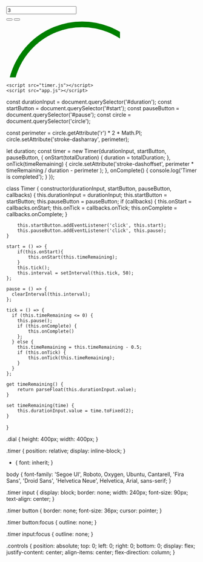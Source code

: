 <!DOCTYPE html>
<html>
  <head>
    <link rel="stylesheet" href="file.css" />
    <link
      rel="stylesheet"
      href="https://cdnjs.cloudflare.com/ajax/libs/font-awesome/5.11.2/css/all.min.css"
    />
  </head>
  <body>
    <div class="timer">
      <div class="controls">
        <input id="duration" value="3" />
        <div>
          <button id="start"><i class="fas fa-play"></i></button>
          <button id="pause"><i class="fas fa-pause"></i></button>
        </div>
      </div>
      <svg class="dial">
        <circle
          fill="transparent"
          stroke="green"
          stroke-width="15"
          r="190"
          cx="0"
          cy="200"
          transform="rotate(-90 100 100)"
        />
      </svg>
    </div>

    <script src="timer.js"></script>
    <script src="app.js"></script>
  </body>
</html>


const durationInput = document.querySelector('#duration');
const startButton = document.querySelector('#start');
const pauseButton = document.querySelector('#pause');
const circle = document.querySelector('circle');

const perimeter = circle.getAttribute('r') * 2 * Math.PI;
circle.setAttribute('stroke-dasharray', perimeter);

let duration;
const timer = new Timer(durationInput, startButton, pauseButton, {
    onStart(totalDuration) {
      duration = totalDuration;
    }, 
    onTick(timeRemaining) {
        circle.setAttribute('stroke-dashoffset',
        perimeter * timeRemaining / duration - perimeter
        );
    },
    onComplete() {
        console.log('Timer is completed');
    }
});


class Timer {
    constructor(durationInput, startButton, pauseButton, callbacks) {
        this.durationInput = durationInput;
        this.startButton = startButton;
        this.pauseButton = pauseButton;
        if (callbacks) {
          this.onStart = callbacks.onStart;
          this.onTick = callbacks.onTick;
          this.onComplete = callbacks.onComplete;
        }

        this.startButton.addEventListener('click', this.start);
        this.pauseButton.addEventListener('click', this.pause);
    }

    start = () => {
        if(this.onStart){
            this.onStart(this.timeRemaining);
        }
        this.tick();
        this.interval = setInterval(this.tick, 50);
    };

    pause = () => {
      clearInterval(this.interval);
    };
       
    tick = () => {
      if (this.timeRemaining <= 0) {
        this.pause();
        if (this.onComplete) {
            this.onComplete()
        };
      } else {
        this.timeRemaining = this.timeRemaining - 0.5;
        if (this.onTick) {
            this.onTick(this.timeRemaining);
        }
      } 
    };

    get timeRemaining() {
        return parseFloat(this.durationInput.value);
    }

    set timeRemaining(time) {
        this.durationInput.value = time.toFixed(2);
    }
}

.dial {
    height: 400px;
    width: 400px;
  }
  
  .timer {
    position: relative;
    display: inline-block;
  }
  
  * {
    font: inherit;
  }
  
  body {
    font-family: 'Segoe UI', Roboto, Oxygen, Ubuntu, Cantarell, 'Fira Sans',
      'Droid Sans', 'Helvetica Neue', Helvetica, Arial, sans-serif;
  }
  
  .timer input {
    display: block;
    border: none;
    width: 240px;
    font-size: 90px;
    text-align: center;
  }
  
  .timer button {
    border: none;
    font-size: 36px;
    cursor: pointer;
  }
  
  .timer button:focus {
    outline: none;
  }
  
  .timer input:focus {
    outline: none;
  }
  
  .controls {
    position: absolute;
    top: 0;
    left: 0;
    right: 0;
    bottom: 0;
    display: flex;
    justify-content: center;
    align-items: center;
    flex-direction: column;
  }
